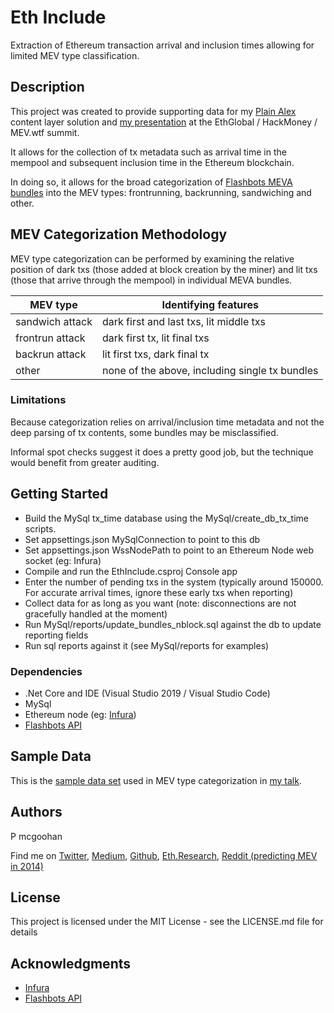 # Eth Include

Extraction of Ethereum transaction arrival and inclusion times allowing for limited MEV type classification.

## Description

This project was created to provide supporting data for my [Plain Alex](https://github.com/pmcgoohan/targeting-zero-mev/blob/main/README.md) content layer solution and [my presentation](https://www.youtube.com/watch?v=zf2l3veT9EI&t=114s) at the EthGlobal / HackMoney / MEV.wtf summit.

It allows for the collection of tx metadata such as arrival time in the mempool and subsequent inclusion time in the Ethereum blockchain.

In doing so, it allows for the broad categorization of [Flashbots MEVA bundles](https://flashbots-explorer.marto.lol/) into the MEV types: frontrunning, backrunning, sandwiching and other.

## MEV Categorization Methodology

MEV type categorization can be performed by examining the relative position of dark txs (those added at block creation by the miner) and lit txs (those that arrive through the mempool) in individual MEVA bundles.

|MEV type|Identifying features|
|---|---|
|sandwich attack|dark first and last txs, lit middle txs|
|frontrun attack|dark first tx, lit final txs|
|backrun attack|lit first txs, dark final tx|
|other|none of the above, including single tx bundles|

### Limitations

Because categorization relies on arrival/inclusion time metadata and not the deep parsing of tx contents, some bundles may be misclassified.

Informal spot checks suggest it does a pretty good job, but the technique would benefit from greater auditing.

## Getting Started

* Build the MySql tx_time database using the MySql/create_db_tx_time scripts.
* Set appsettings.json MySqlConnection to point to this db
* Set appsettings.json WssNodePath to point to an Ethereum Node web socket (eg: Infura)
* Compile and run the EthInclude.csproj Console app
* Enter the number of pending txs in the system (typically around 150000. For accurate arrival times, ignore these early txs when reporting)
* Collect data for as long as you want (note: disconnections are not gracefully handled at the moment)
* Run MySql/reports/update_bundles_nblock.sql against the db to update reporting fields
* Run sql reports against it (see MySql/reports for examples)

### Dependencies

* .Net Core and IDE (Visual Studio 2019 / Visual Studio Code)
* MySql
* Ethereum node (eg: [Infura](https://infura.io/))
* [Flashbots API](https://blocks.flashbots.net/)

## Sample Data

This is the [sample data set](https://drive.google.com/file/d/1WPknOb-Y3jIGaNc-2wA3VuWkUjXxuS8O) used in MEV type categorization in [my talk](https://www.youtube.com/watch?v=zf2l3veT9EI&t=114s).

## Authors

P mcgoohan

Find me on 
[Twitter](https://twitter.com/pmcgoohanCrypto), 
[Medium](https://pmcgoohan.medium.com), 
[Github](https://github.com/pmcgoohan), 
[Eth.Research](https://ethresear.ch/u/pmcgoohan), 
[Reddit (predicting MEV in 2014)](https://www.reddit.com/r/ethereum/comments/2d84yv/miners_frontrunning)

## License

This project is licensed under the MIT License - see the LICENSE.md file for details

## Acknowledgments

* [Infura](https://infura.io/)
* [Flashbots API](https://blocks.flashbots.net/)
